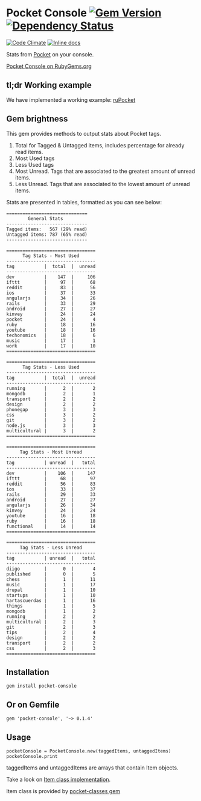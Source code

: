 # Pocket Console [![Gem Version](https://badge.fury.io/rb/pocket-console.svg)](http://badge.fury.io/rb/pocket-console) [![Dependency Status](https://gemnasium.com/HartasCuerdas/pocket-console.svg)](https://gemnasium.com/HartasCuerdas/pocket-console)

[![Code Climate](https://codeclimate.com/github/HartasCuerdas/pocket-console/badges/gpa.svg)](https://codeclimate.com/github/HartasCuerdas/pocket-console) [![Inline docs](http://inch-ci.org/github/HartasCuerdas/pocket-console.svg?branch=master&style=flat)](http://inch-ci.org/github/HartasCuerdas/pocket-console)

Stats from [Pocket](http://getpocket.com) on your console.

[Pocket Console on RubyGems.org](https://rubygems.org/gems/pocket-console)

## tl;dr Working example

We have implemented a working example: [ruPocket](https://github.com/HartasCuerdas/ruPocket)

## Gem brightness

This gem provides methods to output stats about Pocket tags.

1. Total for Tagged & Untagged items, includes percentage for already read items.
2. Most Used tags
3. Less Used tags
4. Most Unread. Tags that are associated to the greatest amount of unread items.
5. Less Unread. Tags that are associated to the lowest amount of unread items.

Stats are presented in tables, formatted as you can see below:

    ==============================
            General Stats
    ------------------------------
    Tagged items:   567 (29% read)
    Untagged items: 787 (65% read)
    ------------------------------

    =================================
          Tag Stats - Most Used
    ---------------------------------
    tag           |  total  |  unread
    ---------------------------------
    dev           |    147  |     106
    ifttt         |     97  |      68
    reddit        |     83  |      56
    ios           |     37  |      33
    angularjs     |     34  |      26
    rails         |     33  |      29
    android       |     27  |      27
    kinvey        |     24  |      24
    pocket        |     24  |       4
    ruby          |     18  |      16
    youtube       |     18  |      16
    techonomics   |     18  |       6
    music         |     17  |       1
    work          |     17  |      10
    =================================

    =================================
          Tag Stats - Less Used
    ---------------------------------
    tag           |  total  |  unread
    ---------------------------------
    running       |      2  |       2
    mongodb       |      2  |       1
    transport     |      2  |       2
    design        |      2  |       2
    phonegap      |      3  |       3
    css           |      3  |       2
    git           |      3  |       2
    node.js       |      3  |       3
    multicultural |      3  |       2
    =================================

    =================================
         Tag Stats - Most Unread
    ---------------------------------
    tag           | unread  |   total
    ---------------------------------
    dev           |    106  |     147
    ifttt         |     68  |      97
    reddit        |     56  |      83
    ios           |     33  |      37
    rails         |     29  |      33
    android       |     27  |      27
    angularjs     |     26  |      34
    kinvey        |     24  |      24
    youtube       |     16  |      18
    ruby          |     16  |      18
    functional    |     14  |      14
    =================================

    =================================
         Tag Stats - Less Unread
    ---------------------------------
    tag           | unread  |   total
    ---------------------------------
    diigo         |      0  |       4
    published     |      0  |       5
    chess         |      1  |      11
    music         |      1  |      17
    drupal        |      1  |      10
    startups      |      1  |      10
    hartascuerdas |      1  |      16
    things        |      1  |       5
    mongodb       |      1  |       2
    running       |      2  |       2
    multicultural |      2  |       3
    git           |      2  |       3
    tips          |      2  |       4
    design        |      2  |       2
    transport     |      2  |       2
    css           |      2  |       3
    =================================

## Installation

    gem install pocket-console

## Or on Gemfile

    gem 'pocket-console', '~> 0.1.4'

## Usage

    pocketConsole = PocketConsole.new(taggedItems, untaggedItems)
    pocketConsole.print

taggedItems and untaggedItems are arrays that contain Item objects.

Take a look on [Item class implementation](https://github.com/HartasCuerdas/pocket-classes/blob/master/lib/item.rb).

Item class is provided by [pocket-classes gem](https://rubygems.org/gems/pocket-classes)
